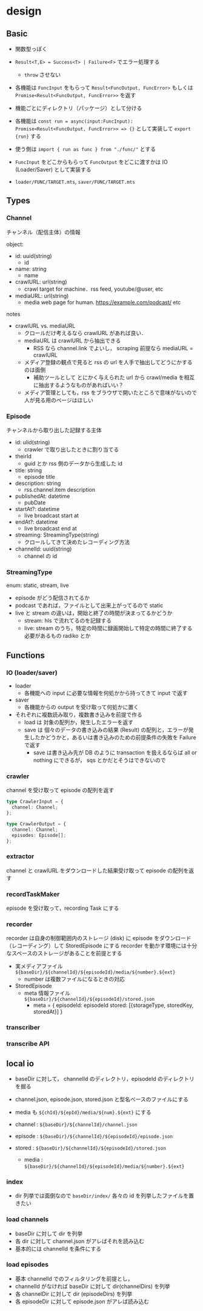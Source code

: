 # design

## Basic

- 関数型っぽく
- `Result<T,E> = Success<T> | Failure<F>` でエラー処理する
  - `throw` させない
- 各機能は `FuncInput` をもらって `Result<FuncOutput, FuncError>` もしくは `Promise<Result<FuncOutput, FuncError>>` を返す
- 機能ごとにディレクトリ（パッケージ）として分ける
- 各機能は `const run = async(input:FuncInput): Promise<Result<FuncOutput, FuncError>> => {}` として実装して `export {run}` する
- 使う側は `import { run as func } from "./func/"` とする

- `FuncInput` をどこからもらって `FuncOutput` をどこに渡すかは IO (Loader/Saver) として実装する
- `loader/FUNC/TARGET.mts`, `saver/FUNC/TARGET.mts`

## Types

### Channel

チャンネル（配信主体）の情報

object:

- id: uuid(string)
  - id
- name: string
  - name
- crawlURL: url(string)
  - crawl target for machine．rss feed, youtube/@user, etc
- mediaURL: url(string)
  - media web page for human. https://example.com/podcast/ etc

notes

- crawlURL vs. mediaURL
  - クロールだけ考えるなら crawlURL があれば良い．
  - mediaURL は crawlURL から抽出できる
    - RSS なら channel.link でよいし， scraping 前提なら mediaURL = crawlURL
  - メディア登録の観点で見ると rss の url を人手で抽出してどうにかするのは面倒
    - 補助ツールとして とにかく与えられた url から crawl/media を相互に抽出するようなものがあればいい？
  - メディア管理としても，rss をブラウザで開いたところで意味がないので人が見る用のページはほしい

### Episode

チャンネルから取り出した記録する主体

- id: ulid(string)
  - crawler で取り出したときに割り当てる
- theirId
  - guid とか rss 側のデータから生成した id
- title: string
  - episode title
- description: string
  - rss.channel.item description
- publishedAt: datetime
  - pubDate
- startAt?: datetime
  - live broadcast start at
- endAt?: datetime
  - live broadcast end at
- streaming: StreamingType(string)
  - クロールしてきて決めたレコーディング方法
- channelId: uuid(string)
  - channel の id

### StreamingType

enum: static, stream, live

- episode がどう配信されてるか
- podcast であれば，ファイルとして出来上がってるので static
- live と stream の違いは，開始と終了の時間が決まってるかどうか
  - stream: hls で流れてるのを記録する
  - live: stream のうち，特定の時間に録画開始して特定の時間に終了する必要があるもの radiko とか

## Functions

### IO (loader/saver)

- loader
  - 各機能への input に必要な情報を何処かから持ってきて input で返す
- saver
  - 各機能からの output を受け取って何処かに置く
- それぞれに複数読み取り，複数書き込みを前提で作る
  - load は 対象の配列か，発生したエラーを返す
  - save は 個々のデータの書き込みの結果 (Result) の配列と，エラーが発生したかどうかと，あるいは書き込みのための前提条件の失敗を Failure で返す
    - save は書き込み先が DB のように transaction を扱えるならば all or nothing にできるが， sqs とかだとそうはできないので

### crawler

channel を受け取って episode の配列を返す

```ts
type CrawlerInput = {
  channel: Channel;
};
```

```ts
type CrawlerOutput = {
  channel: Channel;
  episodes: Episode[];
};
```

### extractor

channel と crawlURL をダウンロードした結果受け取って episode の配列を返す

### recordTaskMaker

episode を受け取って，recording Task にする

### recorder

recorder は自身の制御範囲内のストレージ (disk) に episode をダウンロード（レコーディング）して StoredEpisode にする
recorder を動かす環境には十分なスペースのストレージがあることを前提とする

- 実メディアファイル `${baseDir}/${channelId}/${episodeId}/media/${number}.${ext}`
  - number は複数ファイルになるときの対応
- StoredEpisode
  - meta 情報ファイル `${baseDir}/${channelId}/${episodeId}/stored.json`
    - meta = {
      episodeId: episodeId
      stored: [{storageType, storedKey, storedAt}]
      }

### transcriber

### transcribe API

## local io

- baseDir に対して， channelId のディレクトリ，episodeId のディレクトリを掘る
- channel.json, episode.json, stored.json と型名ベースのファイルにする
- media も `${chId}/${epId}/media/${num}.${ext}` にする

- channel : `${baseDir}/${channelId}/channel.json`
- episode : `${baseDir}/${channelId}/${episodeId}/episode.json`
- stored : `${baseDir}/${channelId}/${episodeId}/stored.json`
  - media : `${baseDir}/${channelId}/${episodeId}/media/${number}.${ext}`

### index

- dir 列挙では面倒なので `baseDir/index/` 各々の id を列挙したファイルを置きたい

### load channels

- baseDir に対して dir を列挙
- 各 dir に対して channel.json がアレばそれを読み込む
- 基本的には channelId を条件にする

### load episodes

- 基本 channelId でのフィルタリングを前提とし，
- channelId がなければ baseDir に対して dir(channelDirs) を列挙
- 各 channelDir に対して dir (episodeDirs) を列挙
- 各 episodeDir に対して episode.json がアレば読み込む
